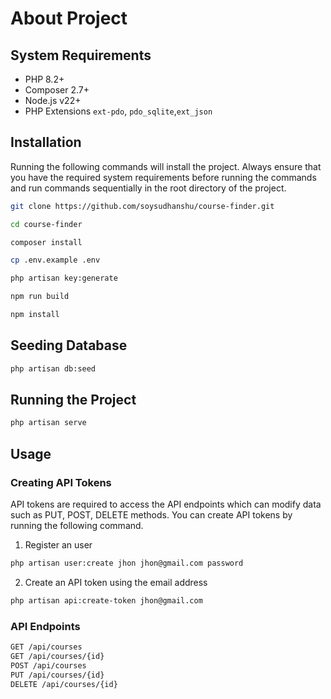 # About Project

## System Requirements
* PHP 8.2+
* Composer 2.7+
* Node.js v22+
* PHP Extensions `ext-pdo`, `pdo_sqlite`,`ext_json`

## Installation
Running the following commands will install the project. Always ensure that you have the required system requirements before running the commands and run commands sequentially in the root directory of the project.

```bash
git clone https://github.com/soysudhanshu/course-finder.git

cd course-finder

composer install

cp .env.example .env

php artisan key:generate

npm run build

npm install

```

## Seeding Database
```bash
php artisan db:seed
```

## Running the Project
```bash
php artisan serve
```

## Usage

### Creating API Tokens
API tokens are required to access the API endpoints which can modify data such as PUT, POST, DELETE methods. You can create API tokens by running the following command.

1. Register an user
```bash
php artisan user:create jhon jhon@gmail.com password
```

2. Create an API token using the email address
```bash
php artisan api:create-token jhon@gmail.com
```

### API Endpoints

```bash
GET /api/courses
GET /api/courses/{id}
POST /api/courses
PUT /api/courses/{id}
DELETE /api/courses/{id}
```
